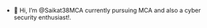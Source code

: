 - 👋 Hi, I’m @Saikat38MCA currently pursuing MCA and also a cyber security enthusiast!.

<!---
Saikat38MCA/Saikat38MCA is a ✨ special ✨ repository because its `README.md` (this file) appears on your GitHub profile.
You can click the Preview link to take a look at your changes.
--->
